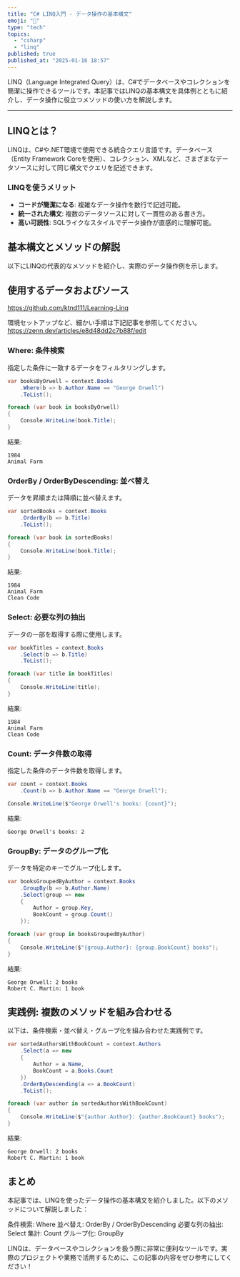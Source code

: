 ```yaml
---
title: "C# LINQ入門 - データ操作の基本構文"
emoji: "📝"
type: "tech"
topics:
  - "csharp"
  - "linq"
published: true
published_at: "2025-01-16 18:57"
---
```


LINQ（Language Integrated Query）は、C#でデータベースやコレクションを簡潔に操作できるツールです。本記事ではLINQの基本構文を具体例とともに紹介し、データ操作に役立つメソッドの使い方を解説します。

---

## LINQとは？

LINQは、C#や.NET環境で使用できる統合クエリ言語です。データベース（Entity Framework Coreを使用）、コレクション、XMLなど、さまざまなデータソースに対して同じ構文でクエリを記述できます。

### LINQを使うメリット
- **コードが簡潔になる**: 複雑なデータ操作を数行で記述可能。
- **統一された構文**: 複数のデータソースに対して一貫性のある書き方。
- **高い可読性**: SQLライクなスタイルでデータ操作が直感的に理解可能。

## 基本構文とメソッドの解説

以下にLINQの代表的なメソッドを紹介し、実際のデータ操作例を示します。

## 使用するデータおよびソース
https://github.com/ktnd111/Learning-Linq

環境セットアップなど、細かい手順は下記記事を参照してください。
https://zenn.dev/articles/e8d48dd2c7b88f/edit

### Where: 条件検索
指定した条件に一致するデータをフィルタリングします。

```csharp
var booksByOrwell = context.Books
    .Where(b => b.Author.Name == "George Orwell")
    .ToList();

foreach (var book in booksByOrwell)
{
    Console.WriteLine(book.Title);
}
```
結果:

```console
1984
Animal Farm
```

### OrderBy / OrderByDescending: 並べ替え
データを昇順または降順に並べ替えます。

```csharp
var sortedBooks = context.Books
    .OrderBy(b => b.Title)
    .ToList();

foreach (var book in sortedBooks)
{
    Console.WriteLine(book.Title);
}
```
結果:
```console
1984
Animal Farm
Clean Code
```
### Select: 必要な列の抽出
データの一部を取得する際に使用します。

```csharp
var bookTitles = context.Books
    .Select(b => b.Title)
    .ToList();

foreach (var title in bookTitles)
{
    Console.WriteLine(title);
}
```
結果:
```console
1984
Animal Farm
Clean Code
```
### Count: データ件数の取得
指定した条件のデータ件数を取得します。

```csharp
var count = context.Books
    .Count(b => b.Author.Name == "George Orwell");

Console.WriteLine($"George Orwell's books: {count}");
```
結果:
```console
George Orwell's books: 2
```
### GroupBy: データのグループ化
データを特定のキーでグループ化します。

```csharp
var booksGroupedByAuthor = context.Books
    .GroupBy(b => b.Author.Name)
    .Select(group => new
    {
        Author = group.Key,
        BookCount = group.Count()
    });

foreach (var group in booksGroupedByAuthor)
{
    Console.WriteLine($"{group.Author}: {group.BookCount} books");
}
```
結果:

```console
George Orwell: 2 books
Robert C. Martin: 1 book
```
## 実践例: 複数のメソッドを組み合わせる
以下は、条件検索・並べ替え・グループ化を組み合わせた実践例です。

```csharp
var sortedAuthorsWithBookCount = context.Authors
    .Select(a => new
    {
        Author = a.Name,
        BookCount = a.Books.Count
    })
    .OrderByDescending(a => a.BookCount)
    .ToList();

foreach (var author in sortedAuthorsWithBookCount)
{
    Console.WriteLine($"{author.Author}: {author.BookCount} books");
}
```
結果:
```console
George Orwell: 2 books
Robert C. Martin: 1 book
```
## まとめ
本記事では、LINQを使ったデータ操作の基本構文を紹介しました。以下のメソッドについて解説しました：

条件検索: Where
並べ替え: OrderBy / OrderByDescending
必要な列の抽出: Select
集計: Count
グループ化: GroupBy

LINQは、データベースやコレクションを扱う際に非常に便利なツールです。実際のプロジェクトや業務で活用するために、この記事の内容をぜひ参考にしてください！ 